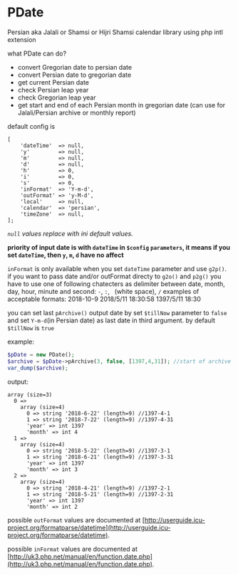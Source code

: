 # PDate
Persian aka Jalali or Shamsi or Hijri Shamsi calendar library using php intl extension 

what PDate can do?
* convert Gregorian date to persian date
* convert Persian date to gregorian date
* get current Persian date
* check Persian leap year
* check Gregorian leap year
* get start and end of each Persian month in gregorian date (can use for Jalali/Persian archive or monthly report)

default config is
```
[
    'dateTime'  => null,
    'y'         => null,
    'm'         => null,
    'd'         => null,
    'h'         => 0,
    'i'         => 0,
    's'         => 0,
    'inFormat'  => 'Y-m-d',
    'outFormat' => 'y-M-d',
    'local'     => null,
    'calendar'  => 'persian',
    'timeZone'  => null,
];
```
*`null` values replace with ini default values.*

**priority of input date is with `dateTime` in `$config` `parameters`, it means if you set `dateTime`, then `y`, `m`, `d` have no affect**

`inFormat` is only available when you set `dateTime` parameter and use `g2p()`.
if you want to pass date and/or outFormat directy to `g2o()` and `p2g()` you have to use one of following chatecters as delimiter between date, month, day, hour, minute and second:
`-`, `:`, ` `(white space), `/`
examples of acceptable formats:
2018-10-9
2018/5/11 18:30:58
1397/5/11 18:30


you can set last `pArchive()` output date by set `$tillNow` parameter to `false` and set `Y-m-d`(in Persian date) as last date in third argument.
by default `$tillNow` is `true`

example:
```php
$pDate = new PDate();
$archive = $pDate->pArchive(3, false, [1397,4,31]); //start of archive is on 1397-1-1, end on 1397-4/31
var_dump($archive);
```
output:
```
array (size=3)
  0 => 
    array (size=4)
      0 => string '2018-6-22' (length=9) //1397-4-1
      1 => string '2018-7-22' (length=9) //1397-4-31
      'year' => int 1397
      'month' => int 4
  1 => 
    array (size=4)
      0 => string '2018-5-22' (length=9) //1397-3-1
      1 => string '2018-6-21' (length=9) //1397-3-31
      'year' => int 1397
      'month' => int 3
  2 => 
    array (size=4)
      0 => string '2018-4-21' (length=9) //1397-2-1
      1 => string '2018-5-21' (length=9) //1397-2-31
      'year' => int 1397
      'month' => int 2
```

possible `outFormat` values are documented at
[http://userguide.icu-project.org/formatparse/datetime](http://userguide.icu-project.org/formatparse/datetime).

possible `inFormat` values are documented at
[http://uk3.php.net/manual/en/function.date.php](http://uk3.php.net/manual/en/function.date.php).
